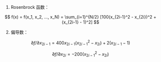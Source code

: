 1. Rosenbrock 函数：
   
$$
f(x) = f(x_1, x_2, ..., x_N) = \sum_{i=1}^{N/2} [100(x_{2i-1}^2 - x_{2i})^2 + (x_{2i-1} - 1)^2]
$$

2. 偏导数：
    
$$
∂f/∂x_{2i-1} = 400x_{2i-1}(x_{2i-1}^2 - x_{2i}) + 2(x_{2i-1} - 1)
$$

$$
∂f/∂x_{2i} = -200(x_{2i-1}^2 - x_{2i})
$$

   
